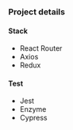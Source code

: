 ### Project details

#### Stack
- React Router
- Axios
- Redux

#### Test
- Jest
- Enzyme
- Cypress
